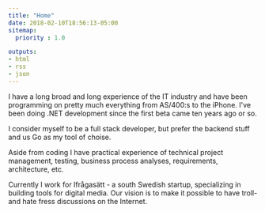 ```yaml
---
title: "Home"
date: 2018-02-10T18:56:13-05:00
sitemap:
  priority : 1.0

outputs:
- html
- rss
- json
---
```

<p>I have a long broad and long experience of the IT industry and have been programming on pretty much everything from AS/400:s to the iPhone. I've been doing .NET development since the first beta came ten years ago or so.</p>
<p>I consider myself to be a full stack developer, but prefer the backend stuff and us Go as my tool of choise.</p>
<p>Aside from coding I have practical experience of technical project management, testing, business process analyses, requirements, architecture, etc.</p>
<p>Currently I work for Ifrågasätt - a south Swedish startup, specializing in building tools for digital media. Our vision is to make it possible to have troll- and hate fress discussions on the Internet.</p>
